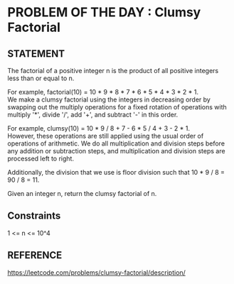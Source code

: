 # PROBLEM OF THE DAY : Clumsy Factorial

## STATEMENT 

The factorial of a positive integer n is the product of all positive integers less than or equal to n.<br>

For example, factorial(10) = 10 * 9 * 8 * 7 * 6 * 5 * 4 * 3 * 2 * 1.<br>
We make a clumsy factorial using the integers in decreasing order by swapping out the multiply operations for a fixed rotation of operations with multiply '*', divide '/', add '+', and subtract '-' in this order.<br>

For example, clumsy(10) = 10 * 9 / 8 + 7 - 6 * 5 / 4 + 3 - 2 * 1.<br>
However, these operations are still applied using the usual order of operations of arithmetic. We do all multiplication and division steps before any addition or subtraction steps, and multiplication and division steps are processed left to right.<br>

Additionally, the division that we use is floor division such that 10 * 9 / 8 = 90 / 8 = 11.<br>

Given an integer n, return the clumsy factorial of n.

## Constraints

1 <= n <= 10^4

## REFERENCE 
https://leetcode.com/problems/clumsy-factorial/description/